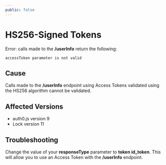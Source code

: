 ```yaml
---
public: false
---
```

# HS256-Signed Tokens

Error: calls made to the **/userInfo** return the following:

```
accessToken parameter is not valid
```

## Cause

Calls made to the **/userInfo** endpoint using Access Tokens validated using the HS256 algorithm cannot be validated.

## Affected Versions

* auth0.js version 9
* Lock version 11

## Troubleshooting

Change the value of your **responseType** parameter to **token id_token**. This will allow you to use an Access Token with the **/userInfo** endpoint.